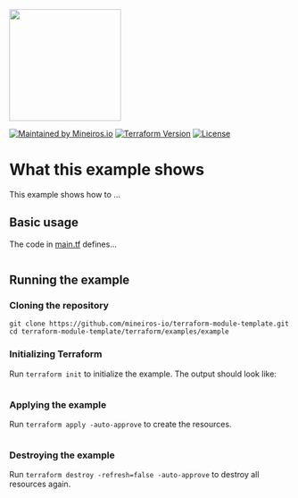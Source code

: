 <img src="https://i.imgur.com/t8IkKoZl.png" width="200"/>

[![Maintained by Mineiros.io](https://img.shields.io/badge/maintained%20by-mineiros.io-00607c.svg)](https://www.mineiros.io/ref=terraform-module-template)
[![Terraform Version](https://img.shields.io/badge/terraform-~%3E%200.12.20-brightgreen.svg)](https://github.com/hashicorp/terraform/releases)
[![License](https://img.shields.io/badge/License-Apache%202.0-brightgreen.svg)](https://opensource.org/licenses/Apache-2.0)

# What this example shows

This example shows how to ...


## Basic usage
The code in [main.tf](main.tf) defines...
```
```

## Running the example

### Cloning the repository
```
git clone https://github.com/mineiros-io/terraform-module-template.git
cd terraform-module-template/terraform/examples/example
```

### Initializing Terraform
Run `terraform init` to initialize the example. The output should look like:
```
```

### Applying the example
Run `terraform apply -auto-approve` to create the resources.
```
```

### Destroying the example
Run `terraform destroy -refresh=false -auto-approve` to destroy all resources again.
```
```
